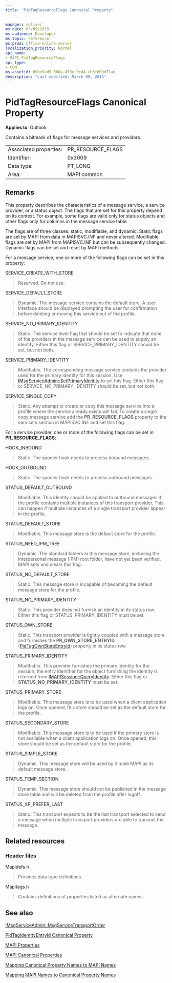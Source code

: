 ```yaml
---
title: "PidTagResourceFlags Canonical Property"
 
 
manager: soliver
ms.date: 03/09/2015
ms.audience: Developer
ms.topic: reference
ms.prod: office-online-server
localization_priority: Normal
api_name:
- MAPI.PidTagResourceFlags
api_type:
- COM
ms.assetid: 69be9ad3-006a-459e-9cd4-eb3f609d71ad
description: "Last modified: March 09, 2015"
---
```


# PidTagResourceFlags Canonical Property

  
  
**Applies to**: Outlook 
  
Contains a bitmask of flags for message services and providers.
  
|||
|:-----|:-----|
|Associated properties:  <br/> |PR_RESOURCE_FLAGS  <br/> |
|Identifier:  <br/> |0x3009  <br/> |
|Data type:  <br/> |PT_LONG  <br/> |
|Area:  <br/> |MAPI common  <br/> |
   
## Remarks

This property describes the characteristics of a message service, a service provider, or a status object. The flags that are set for this property depend on its context. For example, some flags are valid only for status objects and other flags only for columns in the message service table. 
  
The flags are of three classes: static, modifiable, and dynamic. Static flags are set by MAPI from data in MAPISVC.INF and never altered. Modifiable flags are set by MAPI from MAPISVC.INF but can be subsequently changed. Dynamic flags can be set and reset by MAPI methods.
  
For a message service, one or more of the following flags can be set in this property:
  
SERVICE_CREATE_WITH_STORE 
  
> Reserved. Do not use.
    
SERVICE_DEFAULT_STORE 
  
> Dynamic. The message service contains the default store. A user interface should be displayed prompting the user for confirmation before deleting or moving this service out of the profile. 
    
SERVICE_NO_PRIMARY_IDENTITY 
  
> Static. The service level flag that should be set to indicate that none of the providers in the message service can be used to supply an identity. Either this flag or SERVICE_PRIMARY_IDENTITY should be set, but not both.
    
SERVICE_PRIMARY_IDENTITY 
  
> Modifiable. The corresponding message service contains the provider used for the primary identity for this session. Use [IMsgServiceAdmin::SetPrimaryIdentity](imsgserviceadmin-setprimaryidentity.md) to set this flag. Either this flag or SERVICE_NO_PRIMARY_IDENTITY should be set, but not both. 
    
SERVICE_SINGLE_COPY 
  
> Static. Any attempt to create or copy this message service into a profile where the service already exists will fail. To create a single copy message service add the **PR_RESOURCE_FLAGS** property to the service's section in MAPISVC.INF and set this flag. 
    
For a service provider, one or more of the following flags can be set in **PR_RESOURCE_FLAGS**:
  
HOOK_INBOUND 
  
> Static. The spooler hook needs to process inbound messages.
    
HOOK_OUTBOUND 
  
> Static. The spooler hook needs to process outbound messages. 
    
STATUS_DEFAULT_OUTBOUND 
  
> Modifiable. This identity should be applied to outbound messages if the profile contains multiple instances of this transport provider. This can happen if multiple instances of a single transport provider appear in the profile.
    
STATUS_DEFAULT_STORE 
  
> Modifiable. This message store is the default store for the profile. 
    
STATUS_NEED_IPM_TREE 
  
> Dynamic. The standard folders in this message store, including the interpersonal message (IPM) root folder, have not yet been verified. MAPI sets and clears this flag. 
    
STATUS_NO_DEFAULT_STORE 
  
> Static. This message store is incapable of becoming the default message store for the profile.
    
STATUS_NO_PRIMARY_IDENTITY 
  
> Static. This provider does not furnish an identity in its status row. Either this flag or STATUS_PRIMARY_IDENTITY must be set.
    
STATUS_OWN_STORE 
  
> Static. This transport provider is tightly coupled with a message store and furnishes the **PR_OWN_STORE_ENTRYID** ([PidTagOwnStoreEntryId](pidtagownstoreentryid-canonical-property.md)) property in its status row.
    
STATUS_PRIMARY_IDENTITY 
  
> Modifiable. This provider furnishes the primary identity for the session; the entry identifier for the object furnishing the identity is returned from [IMAPISession::QueryIdentity](imapisession-queryidentity.md). Either this flag or **STATUS_NO_PRIMARY_IDENTITY** must be set. 
    
STATUS_PRIMARY_STORE 
  
> Modifiable. This message store is to be used when a client application logs on. Once opened, this store should be set as the default store for the profile. 
    
STATUS_SECONDARY_STORE 
  
> Modifiable. This message store is to be used if the primary store is not available when a client application logs on. Once opened, this store should be set as the default store for the profile. 
    
STATUS_SIMPLE_STORE 
  
> Dynamic. This message store will be used by Simple MAPI as its default message store.
    
STATUS_TEMP_SECTION 
  
> Dynamic. This message store should not be published in the message store table and will be deleted from the profile after logoff. 
    
STATUS_XP_PREFER_LAST 
  
> Static. This transport expects to be the last transport selected to send a message when multiple transport providers are able to transmit the message.
    
## Related resources

### Header files

Mapidefs.h
  
> Provides data type definitions.
    
Mapitags.h
  
> Contains definitions of properties listed as alternate names.
    
## See also



[IMsgServiceAdmin::MsgServiceTransportOrder](imsgserviceadmin-msgservicetransportorder.md)
  
[PidTagIdentityEntryId Canonical Property](pidtagidentityentryid-canonical-property.md)


[MAPI Properties](mapi-properties.md)
  
[MAPI Canonical Properties](mapi-canonical-properties.md)
  
[Mapping Canonical Property Names to MAPI Names](mapping-canonical-property-names-to-mapi-names.md)
  
[Mapping MAPI Names to Canonical Property Names](mapping-mapi-names-to-canonical-property-names.md)

